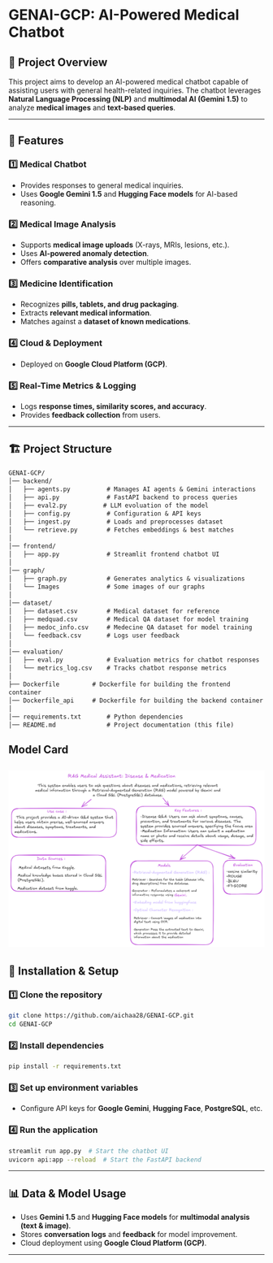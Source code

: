 # GENAI-GCP: AI-Powered Medical Chatbot

## 📌 Project Overview
This project aims to develop an AI-powered medical chatbot capable of assisting users with general health-related inquiries. The chatbot leverages **Natural Language Processing (NLP)** and **multimodal AI (Gemini 1.5)** to analyze **medical images** and **text-based queries**.

---
## 🚀 Features

### 1️⃣ **Medical Chatbot**
- Provides responses to general medical inquiries.
- Uses **Google Gemini 1.5** and **Hugging Face models** for AI-based reasoning.

### 2️⃣ **Medical Image Analysis**
- Supports **medical image uploads** (X-rays, MRIs, lesions, etc.).
- Uses **AI-powered anomaly detection**.
- Offers **comparative analysis** over multiple images.

### 3️⃣ **Medicine Identification**
- Recognizes **pills, tablets, and drug packaging**.
- Extracts **relevant medical information**.
- Matches against a **dataset of known medications**.

### 4️⃣ **Cloud & Deployment**
- Deployed on **Google Cloud Platform (GCP)**.

### 5️⃣ **Real-Time Metrics & Logging**
- Logs **response times, similarity scores, and accuracy**.
- Provides **feedback collection** from users.


---
## 🏗 Project Structure
```
GENAI-GCP/
│── backend/
│   ├── agents.py          # Manages AI agents & Gemini interactions
│   ├── api.py             # FastAPI backend to process queries
│   ├── eval2.py          # LLM evoluation of the model
│   ├── config.py          # Configuration & API keys
│   ├── ingest.py          # Loads and preprocesses dataset
│   └── retrieve.py        # Fetches embeddings & best matches
│
│── frontend/
│   ├── app.py             # Streamlit frontend chatbot UI
│
│── graph/
│   ├── graph.py           # Generates analytics & visualizations
│   └── Images             # Some images of our graphs
│
│── dataset/
│   ├── dataset.csv        # Medical dataset for reference
│   ├── medquad.csv        # Medical QA dataset for model training
│   ├── medoc_info.csv     # Medecine QA dataset for model training
│   └── feedback.csv       # Logs user feedback
│
│── evaluation/
│   ├── eval.py            # Evaluation metrics for chatbot responses
│   └── metrics_log.csv    # Tracks chatbot response metrics
│
├── Dockerfile         # Dockerfile for building the frontend container
│── Dockerfile_api     # Dockerfile for building the backend container
│
│── requirements.txt       # Python dependencies
│── README.md              # Project documentation (this file)

```
## Model Card

![Model Card](Model_card)
---
## 🔧 Installation & Setup

### **1️⃣ Clone the repository**
```bash
git clone https://github.com/aichaa28/GENAI-GCP.git
cd GENAI-GCP
```

### **2️⃣ Install dependencies**
```bash
pip install -r requirements.txt
```

### **3️⃣ Set up environment variables**
- Configure API keys for **Google Gemini**, **Hugging Face**, **PostgreSQL**, etc.

### **4️⃣ Run the application**
```bash
streamlit run app.py  # Start the chatbot UI
uvicorn api:app --reload  # Start the FastAPI backend
```

---
## 📊 Data & Model Usage
- Uses **Gemini 1.5** and **Hugging Face models** for **multimodal analysis (text & image)**.
- Stores **conversation logs** and **feedback** for model improvement.
- Cloud deployment using **Google Cloud Platform (GCP)**.

---
